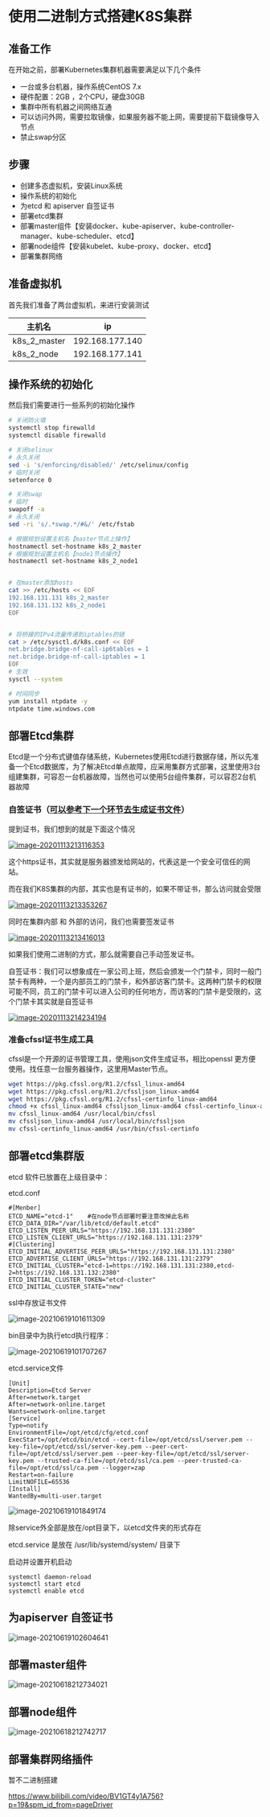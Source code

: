 #  使用二进制方式搭建K8S集群

## 准备工作

在开始之前，部署Kubernetes集群机器需要满足以下几个条件

- 一台或多台机器，操作系统CentOS 7.x
- 硬件配置：2GB ，2个CPU，硬盘30GB
- 集群中所有机器之间网络互通
- 可以访问外网，需要拉取镜像，如果服务器不能上网，需要提前下载镜像导入节点
- 禁止swap分区

## 步骤

- 创建多态虚拟机，安装Linux系统
- 操作系统的初始化
- 为etcd 和 apiserver 自签证书
- 部署etcd集群
- 部署master组件【安装docker、kube-apiserver、kube-controller-manager、kube-scheduler、etcd】
- 部署node组件【安装kubelet、kube-proxy、docker、etcd】
- 部署集群网络

## 准备虚拟机

首先我们准备了两台虚拟机，来进行安装测试

| 主机名       | ip              |
| ------------ | --------------- |
| k8s_2_master | 192.168.177.140 |
| k8s_2_node   | 192.168.177.141 |

## 操作系统的初始化

然后我们需要进行一些系列的初始化操作

```bash
# 关闭防火墙
systemctl stop firewalld
systemctl disable firewalld

# 关闭selinux
# 永久关闭
sed -i 's/enforcing/disabled/' /etc/selinux/config  
# 临时关闭
setenforce 0  

# 关闭swap
# 临时
swapoff -a 
# 永久关闭
sed -ri 's/.*swap.*/#&/' /etc/fstab

# 根据规划设置主机名【master节点上操作】
hostnamectl set-hostname k8s_2_master
# 根据规划设置主机名【node1节点操作】
hostnamectl set-hostname k8s_2_node1


# 在master添加hosts
cat >> /etc/hosts << EOF
192.168.131.131 k8s_2_master
192.168.131.132 k8s_2_node1
EOF


# 将桥接的IPv4流量传递到iptables的链
cat > /etc/sysctl.d/k8s.conf << EOF
net.bridge.bridge-nf-call-ip6tables = 1
net.bridge.bridge-nf-call-iptables = 1
EOF
# 生效
sysctl --system  

# 时间同步
yum install ntpdate -y
ntpdate time.windows.com
```

## 部署Etcd集群

Etcd是一个分布式键值存储系统，Kubernetes使用Etcd进行数据存储，所以先准备一个Etcd数据库，为了解决Etcd单点故障，应采用集群方式部署，这里使用3台组建集群，可容忍一台机器故障，当然也可以使用5台组件集群，可以容忍2台机器故障

### 自签证书（[可以参考下一个环节去生成证书文件](./7.生成证书文件.md)）

提到证书，我们想到的就是下面这个情况

[![image-20201113213116353](http://victorfengming.gitee.io/kubernetes/4_%E4%BD%BF%E7%94%A8%E4%BA%8C%E8%BF%9B%E5%88%B6%E6%96%B9%E5%BC%8F%E6%90%AD%E5%BB%BAK8S%E9%9B%86%E7%BE%A4/images/image-20201113213116353.png)](http://victorfengming.gitee.io/kubernetes/4_使用二进制方式搭建K8S集群/images/image-20201113213116353.png)

这个https证书，其实就是服务器颁发给网站的，代表这是一个安全可信任的网站。

而在我们K8S集群的内部，其实也是有证书的，如果不带证书，那么访问就会受限

[![image-20201113213353267](http://victorfengming.gitee.io/kubernetes/4_%E4%BD%BF%E7%94%A8%E4%BA%8C%E8%BF%9B%E5%88%B6%E6%96%B9%E5%BC%8F%E6%90%AD%E5%BB%BAK8S%E9%9B%86%E7%BE%A4/images/image-20201113213353267.png)](http://victorfengming.gitee.io/kubernetes/4_使用二进制方式搭建K8S集群/images/image-20201113213353267.png)

同时在集群内部 和 外部的访问，我们也需要签发证书

[![image-20201113213416013](http://victorfengming.gitee.io/kubernetes/4_%E4%BD%BF%E7%94%A8%E4%BA%8C%E8%BF%9B%E5%88%B6%E6%96%B9%E5%BC%8F%E6%90%AD%E5%BB%BAK8S%E9%9B%86%E7%BE%A4/images/image-20201113213416013.png)](http://victorfengming.gitee.io/kubernetes/4_使用二进制方式搭建K8S集群/images/image-20201113213416013.png)

如果我们使用二进制的方式，那么就需要自己手动签发证书。

自签证书：我们可以想象成在一家公司上班，然后会颁发一个门禁卡，同时一般门禁卡有两种，一个是内部员工的门禁卡，和外部访客门禁卡。这两种门禁卡的权限可能不同，员工的门禁卡可以进入公司的任何地方，而访客的门禁卡是受限的，这个门禁卡其实就是自签证书

[![image-20201113214234194](http://victorfengming.gitee.io/kubernetes/4_%E4%BD%BF%E7%94%A8%E4%BA%8C%E8%BF%9B%E5%88%B6%E6%96%B9%E5%BC%8F%E6%90%AD%E5%BB%BAK8S%E9%9B%86%E7%BE%A4/images/image-20201113214234194.png)](http://victorfengming.gitee.io/kubernetes/4_使用二进制方式搭建K8S集群/images/image-20201113214234194.png)

### 准备cfssl证书生成工具

cfssl是一个开源的证书管理工具，使用json文件生成证书，相比openssl 更方便使用。找任意一台服务器操作，这里用Master节点。

```bash
wget https://pkg.cfssl.org/R1.2/cfssl_linux-amd64
wget https://pkg.cfssl.org/R1.2/cfssljson_linux-amd64
wget https://pkg.cfssl.org/R1.2/cfssl-certinfo_linux-amd64
chmod +x cfssl_linux-amd64 cfssljson_linux-amd64 cfssl-certinfo_linux-amd64
mv cfssl_linux-amd64 /usr/local/bin/cfssl
mv cfssljson_linux-amd64 /usr/local/bin/cfssljson
mv cfssl-certinfo_linux-amd64 /usr/bin/cfssl-certinfo
```

## 部署etcd集群版

etcd 软件已放置在上级目录中：

etcd.conf

```
#[Menber]
ETCD_NAME="etcd-1"    #在node节点部署时要注意改掉此名称
ETCD_DATA_DIR="/var/lib/etcd/default.etcd"
ETCD_LISTEN_PEER_URLS="https://192.168.131.131:2380"
ETCD_LISTEN_CLIENT_URLS="https://192.168.131.131:2379"
#[Clustering]
ETCD_INITIAL_ADVERTISE_PEER_URLS="https://192.168.131.131:2380"
ETCD_ADVERTISE_CLIENT_URLS="https://192.168.131.131:2379"
ETCD_INITIAL_CLUSTER="etcd-1=https://192.168.131.131:2380,etcd-2=https://192.168.131.132:2380"
ETCD_INITIAL_CLUSTER_TOKEN="etcd-cluster"
ETCD_INITIAL_CLUSTER_STATE="new"
```

ssl中存放证书文件

![image-20210619101611309](https://raw.githubusercontent.com/xgdwudi/images/master/img/image-20210619101611309.png)

bin目录中为执行etcd执行程序：

![image-20210619101707267](https://raw.githubusercontent.com/xgdwudi/images/master/img/image-20210619101707267.png)

etcd.service文件

```
[Unit]
Description=Etcd Server
After=network.target
After=network-online.target
Wants=network-online.target
[Service]
Type=notify
EnvironmentFile=/opt/etcd/cfg/etcd.conf
ExecStart=/opt/etcd/bin/etcd --cert-file=/opt/etcd/ssl/server.pem --key-file=/opt/etcd/ssl/server-key.pem --peer-cert-file=/opt/etcd/ssl/server.pem --peer-key-file=/opt/etcd/ssl/server-key.pem --trusted-ca-file=/opt/etcd/ssl/ca.pem --peer-trusted-ca-file=/opt/etcd/ssl/ca.pem --logger=zap
Restart=on-failure
LimitNOFILE=65536
[Install]
WantedBy=multi-user.target
```

![image-20210619101849174](https://raw.githubusercontent.com/xgdwudi/images/master/img/image-20210619101849174.png)

除service外全部是放在/opt目录下，以etcd文件夹的形式存在

etcd.service 是放在  /usr/lib/systemd/system/   目录下

启动并设置开机启动

```
systemctl daemon-reload
systemctl start etcd
systemctl enable etcd
```

## 为apiserver 自签证书

![image-20210619102604641](https://raw.githubusercontent.com/xgdwudi/images/master/img/image-20210619102604641.png)

## 部署master组件

![image-20210618212734021](C:%5CUsers%5C86155%5CAppData%5CRoaming%5CTypora%5Ctypora-user-images%5Cimage-20210618212734021.png)

## 部署node组件

![image-20210618212742717](C:%5CUsers%5C86155%5CAppData%5CRoaming%5CTypora%5Ctypora-user-images%5Cimage-20210618212742717.png)

## 部署集群网络插件

暂不二进制搭建

https://www.bilibili.com/video/BV1GT4y1A756?p=19&spm_id_from=pageDriver
